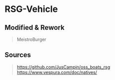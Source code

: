 # RSG-Vehicle

## Modified & Rework
> MeistroBurger

## Sources
> https://github.com/JusCampin/oss_boats_rsg
> https://www.vespura.com/doc/natives/